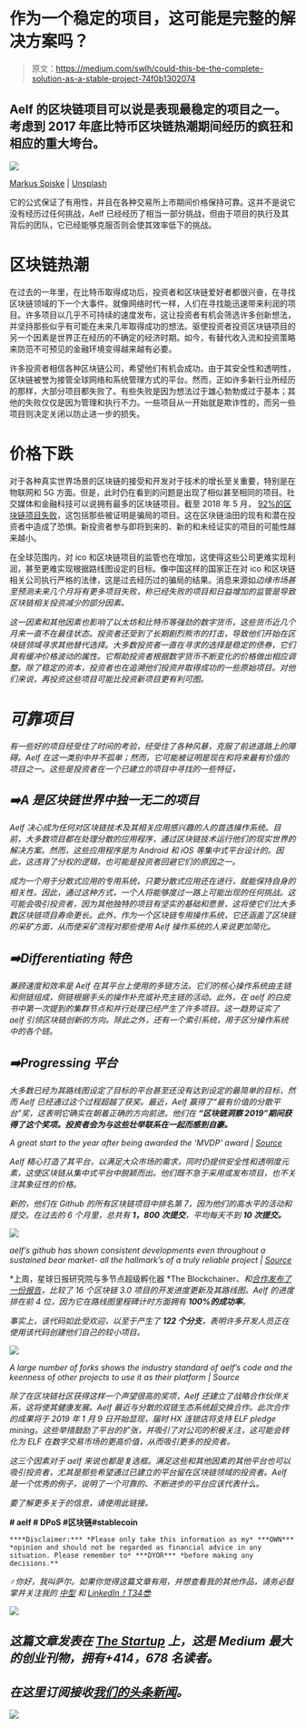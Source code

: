 # 作为一个稳定的项目，这可能是完整的解决方案吗？

> 原文：<https://medium.com/swlh/could-this-be-the-complete-solution-as-a-stable-project-74f0b1302074>

## Aelf 的区块链项目可以说是表现最稳定的项目之一。考虑到 2017 年底比特币区块链热潮期间经历的疯狂和相应的重大垮台。

![](img/d544e77f685d9ba6f17a88b1cd3d1087.png)

[Markus Spiske](https://unsplash.com/@markusspiske?utm_source=medium&utm_medium=referral) | [Unsplash](https://unsplash.com?utm_source=medium&utm_medium=referral)

它的公式保证了有用性，并且在各种交易所上市期间价格保持可靠。这并不是说它没有经历过任何挑战，Aelf 已经经历了相当一部分挑战，但由于项目的执行及其背后的团队，它已经能够克服否则会使其效率低下的挑战。

# **区块链热潮**

在过去的一年里，在比特币取得成功后，投资者和区块链爱好者都很兴奋，在寻找区块链领域的下一个大事件。就像网络时代一样，人们在寻找能迅速带来利润的项目。许多项目以几乎不可持续的速度发布，这让投资者有机会筛选许多创新想法，并坚持那些似乎有可能在未来几年取得成功的想法。驱使投资者投资区块链项目的另一个因素是世界正在经历的不确定的经济时期。如今，有替代收入流和投资策略来防范不可预见的金融环境变得越来越有必要。

许多投资者相信各种区块链公司，希望他们有机会成功。由于其安全性和透明性，区块链被誉为接管全球网络和系统管理方式的平台。然而，正如许多新行业所经历的那样，大部分项目都失败了。有些失败是因为想法过于雄心勃勃或过于基本；其他的失败仅仅是因为管理和执行不力。一些项目从一开始就是欺诈性的，而另一些项目则决定关闭以防止进一步的损失。

# **价格下跌**

对于各种真实世界场景的区块链的接受和开发对于技术的增长至关重要，特别是在物联网和 5G 方面。但是，此时仍在看到的问题是出现了相似甚至相同的项目。社交媒体和金融科技可以说拥有最多的区块链项目。截至 2018 年 5 月， [92%的区块链项目失败](https://bitcoinist.com/92-blockchain-projects-already-failed-average-lifespan-1-22-years/)，这包括那些被证明是骗局的项目。这在区块链油田的现有和潜在投资者中造成了恐惧。新投资者参与即将到来的、新的和未经证实的项目的可能性越来越小。

在全球范围内，对 ico 和区块链项目的监管也在增加，这使得这些公司更难实现利润，甚至更难实现根据路线图设定的目标。像中国这样的国家正在对 ico 和区块链相关公司执行严格的法律，这是过去经历过的骗局的结果。消息来源如[](http://www.theedgemarkets.com/article/tech-end-cryptocurrencies)*边缘市场甚至预测未来几个月将有更多项目失败，称已经失败的项目和日益增加的监管是导致区块链相关投资减少的部分因素。*

*这一因素和其他因素也影响了以太坊和比特币等强劲的数字货币，这些货币近几个月来一直不在最佳状态。投资者还受到了长期剧烈熊市的打击，导致他们开始在区块链领域寻求其他替代选择。大多数投资者一直在寻求的选择是稳定的债券，它们具有缓冲价格波动的属性。它帮助投资者根据数字货币不断变化的价格做出相应调整。除了稳定的资本，投资者也在追溯他们投资并取得成功的一些原始项目。对他们来说，再投资这些项目可能比投资新项目更有利可图。*

# ***可靠项目***

*有一些好的项目经受住了时间的考验，经受住了各种风暴，克服了前进道路上的障碍。Aelf 在这一类别中并不孤单；然而，它可能被证明是现在和将来最有价值的项目之一。这些是投资者在一个已建立的项目中寻找的一些特征，*

## *➡️A 是区块链世界中独一无二的项目*

*Aelf 决心成为任何对区块链技术及其相关应用感兴趣的人的首选操作系统。目前，大多数项目都在处理分散的应用程序，通过区块链技术运行他们的现实世界的解决方案。然而，这些应用程序是为 Android 和 iOS 等集中式平台设计的。因此，这违背了分权的逻辑，也可能是投资者回避它们的原因之一。*

*成为一个用于分散式应用的专用系统，只要分散式应用还在进行，就能保持自身的相关性。因此，通过这种方式，一个人将能够度过一路上可能出现的任何挑战。这可能会吸引投资者，因为其他独特的项目有坚实的基础和愿景，这将使它们比大多数区块链项目寿命更长。此外，作为一个区块链专用操作系统，它还涵盖了区块链的采矿方面，从而使采矿流程对那些使用 Aelf 操作系统的人来说更加简化。*

## *➡️Differentiating 特色*

*兼顾速度和效率是 Aelf 在其平台上使用的多链方法。它们的核心操作系统由主链和侧链组成，侧链根据手头的操作补充或补充主链的活动。此外，在 aelf 的白皮书中第一次提到的集群节点和并行处理已经产生了许多项目。这一趋势证实了 aelf 引领区块链创新的方向。除此之外，还有一个索引系统，用于区分操作系统中的各个链。*

## *➡️Progressing 平台*

*大多数已经为其路线图设定了目标的平台甚至还没有达到设定的最简单的目标，然而 Aelf 已经通过这个过程超越了获奖。最近，Aelf 赢得了“最有价值的分散平台”奖，这表明它确实在朝着正确的方向前进。他们在 ***“区块链洞察 2019”期间获得了这个奖项。投资者会为与这些壮举联系在一起而感到自豪。****

*A great start to the year after being awarded the ‘MVDP’ award | [Source](https://twitter.com/aelfblockchain/status/1081097992638087168)*

*Aelf 精心打造了其平台，以满足大众市场的需求，同时仍提供安全性和透明度元素，这使区块链从集中式平台中脱颖而出。他们既不急于采用或发布项目，也不关注其象征性的价格。*

*新的，他们在 Github 的所有区块链项目中排名第 7，因为他们的高水平的活动和提交。在过去的 6 个月里，总共有 **1，800 次提交**，平均每天不到 **10 次提交。***

*![](img/696aaed3f1ad7d4b8f35ac9949b70467.png)*

*aelf’s github has shown consistent developments even throughout a sustained bear market- all the hallmark’s of a truly reliable project | [Source](https://github.com/AElfProject/AElf)*

*上周，星球日报研究院与多节点超级孵化器 *The Blockchainer、*和[合作发布了一份报告](https://www.openpr.com/news/1517631/2019-Cryptocurrency-and-Blockchain-Market-Report-Including-Top-Key-Players-Like-Qtum-TRON-Intel-Corporation-Microsoft-Corporation-NVIDIA-Corporation-BitFury-Group-Limited-Aelf-Veridium-Caspian-Devery-MediBloc.html)，比较了 16 个区块链 3.0 项目的开发进度更新及其路线图。Aelf 的进度排在前 4 位，因为它在路线图里程碑计时方面拥有 **100%的成功率**。*

*事实上，该代码如此受欢迎，以至于产生了 **122 个分支**，表明许多开发人员正在使用该代码创建他们自己的较小项目。*

*![](img/13dc72d3371eef659d60520890572b1c.png)*

*A large number of forks shows the industry standard of aelf’s code and the keenness of other projects to use it as their platform | Source*

*除了在区块链社区获得这样一个声望很高的奖项，Aelf 还建立了战略合作伙伴关系，这将使其健康发展。Aelf 最近与分散的双链生态系统超交换合作。此次合作的成果将于 2019 年 1 月 9 日开始显现，届时 HX 连锁店将支持 ELF pledge mining。这些举措鼓励了平台的扩张，并吸引了对公司的积极关注，这可能会转化为 ELF 在数字交易市场的更高价值，从而吸引更多的投资者。*

*这三个因素对于 aelf 来说也都是复选框。满足这些和其他因素的其他平台也可以吸引投资者，尤其是那些希望通过已建立的平台留在区块链领域的投资者。Aelf 是一个优秀的例子，说明了一个可靠的、不断进步的平台应该代表什么。*

*要了解更多关于的信息，请使用此链接。*

****# aelf # DPoS #区块链#stablecoin****

```
****Disclaimer:*** *Please only take this information as my* ***OWN*** *opinion and should not be regarded as financial advice in any situation. Please remember to* ***DYOR*** *before making any decisions.**
```

*♂️你好，我叫萨尔。*如果你觉得这篇文章有用，并想查看我的其他作品，请务必鼓掌并关注我的* [*中型*](/@salmanmiah) *和* [*LinkedIn！*T34*😎*](https://linkedin.com/in/salman-miah-57aa90a0/)*

*[![](img/308a8d84fb9b2fab43d66c117fcc4bb4.png)](https://medium.com/swlh)*

## *这篇文章发表在 [The Startup](https://medium.com/swlh) 上，这是 Medium 最大的创业刊物，拥有+414，678 名读者。*

## *在这里订阅接收[我们的头条新闻](http://growthsupply.com/the-startup-newsletter/)。*

*[![](img/b0164736ea17a63403e660de5dedf91a.png)](https://medium.com/swlh)*